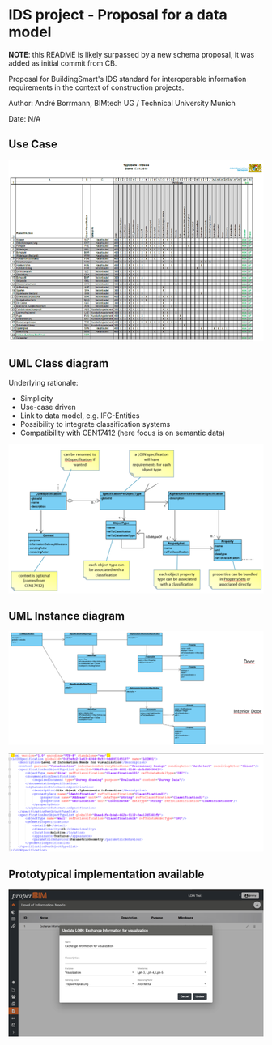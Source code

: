 # IDS project - Proposal for a data model

**NOTE**: this README is likely surpassed by a new schema proposal, it was added as initial commit from CB.

Proposal for BuildingSmart's IDS standard for interoperable information requirements
in the context of construction projects.

Author: André Borrmann, BIMtech UG / Technical University Munich

Date: N/A

## Use Case

![Use case example](UseCaseSample.png)

## UML Class diagram

Underlying rationale:

- Simplicity
- Use-case driven
- Link to data model, e.g. IFC-Entities
- Possibility to integrate classification systems
- Compatibility with CEN17412 (here focus is on semantic data)

![Data model (presentation version)](IDS-DataModel_v0.3_annotated.png)

## UML Instance diagram

![Example](ExampleV03.png)

![Example](XMLInstanceV03.png)

## Prototypical implementation available

![Prototype available](Proto.png)
